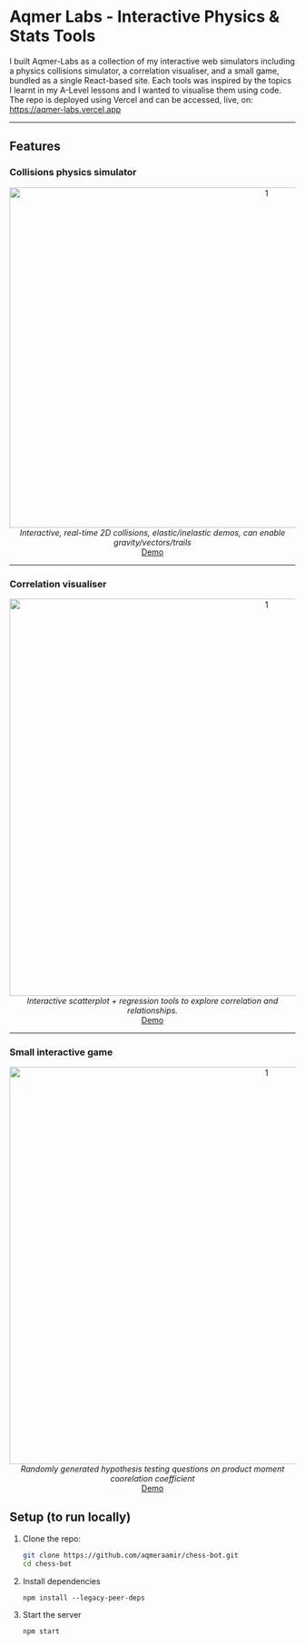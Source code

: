 # Aqmer Labs - Interactive Physics & Stats Tools

I built Aqmer-Labs as a collection of my interactive web simulators including a physics collisions simulator, a correlation visualiser, and a small game, bundled as a single 
React-based site. Each tools was inspired by the topics I learnt in my A-Level lessons and I wanted to visualise them using code. The repo is deployed using Vercel and can be accessed, live, on:
https://aqmer-labs.vercel.app

---

## Features

### Collisions physics simulator
<div align="center">
<img src="https://github.com/aqmeraamir/aqmer-labs/blob/main/images/collisions_sped.gif" alt="1" width=890 height=600></img>
<br><i>Interactive, real-time 2D collisions, elastic/inelastic demos, can enable gravity/vectors/trails</i>
</br>
<a href="https://aqmer-labs.vercel.app/collision-simulator" target="_blank">Demo</a>
</div>

---

### Correlation visualiser
<div align="center">
<img src="https://github.com/aqmeraamir/aqmer-labs/blob/main/images/coorelation_sim.gif" alt="1" width=890 height=700></img>
<br><i>Interactive scatterplot + regression tools to explore correlation and relationships.</i>
</br>
<a href="https://aqmer-labs.vercel.app/coorelation/simulator" target="_blank">Demo</a>
</div>

---
   
### Small interactive game
<div align="center">
<img src="https://github.com/aqmeraamir/aqmer-labs/blob/main/images/coorelation_game.gif" alt="1" width=890 height=700></img>
<br><i>Randomly generated hypothesis testing questions on product moment coorelation coefficient</i>
</br>
<a href="https://aqmer-labs.vercel.app/coorelation/game" target="_blank">Demo</a>
</div>


## Setup (to run locally)

1. Clone the repo:
   ```bash
   git clone https://github.com/aqmeraamir/chess-bot.git
   cd chess-bot
   ```

2. Install dependencies
    ```
    npm install --legacy-peer-deps
    ```


3. Start the server
    ```
    npm start 
    ```


  























